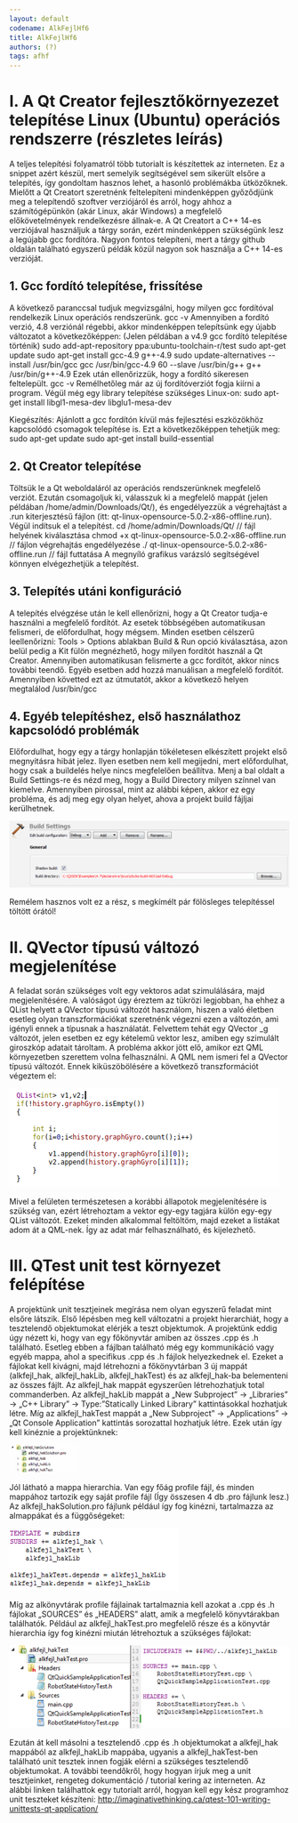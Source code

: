 ```yaml
---
layout: default
codename: AlkFejlHf6
title: AlkFejlHf6
authors: (?)
tags: afhf
---
```


# I. A Qt Creator fejlesztőkörnyezezet telepítése Linux (Ubuntu) operációs rendszerre (részletes leírás)
A teljes telepítési folyamatról több tutorialt is készítettek az interneten. Ez a snippet azért készül, mert semelyik segítségével sem sikerült elsőre a telepítés, így gondoltam hasznos lehet, a hasonló problémákba ütközőknek.
Mielőtt a Qt Creatort szeretnénk feltelepíteni mindenképpen győződjünk meg a telepítendő szoftver verziójáról és arról, hogy ahhoz a számítógépünkön (akár Linux, akár Windows) a megfelelő előkövetelmények rendelkezésre állnak-e. 
A Qt Creatort a C++ 14-es verziójával használjuk a tárgy során, ezért mindenképpen szükségünk lesz a legújabb gcc fordítóra. Nagyon fontos telepíteni, mert a tárgy github oldalán található egyszerű példák közül nagyon sok használja a C++ 14-es verzióját.
## 1. Gcc fordító telepítése, frissítése
A következő paranccsal tudjuk megvizsgálni, hogy milyen gcc fordítóval rendelkezik Linux operációs rendszerünk.
gcc -v
Amennyiben a fordító verzió, 4.8 verziónál régebbi, akkor mindenképpen telepítsünk egy újabb változatot a következőképpen: (Jelen példában a v4.9 gcc fordító telepítése történik) 
sudo add-apt-repository ppa:ubuntu-toolchain-r/test
sudo apt-get update
sudo apt-get install gcc-4.9 g++-4.9
sudo update-alternatives --install /usr/bin/gcc gcc /usr/bin/gcc-4.9 60 --slave /usr/bin/g++ g++ /usr/bin/g++-4.9
Ezek után ellenőrizzük, hogy a fordító sikeresen feltelepült.
gcc -v
Remélhetőleg már az új fordítóverziót fogja kiírni a program.
Végül még egy library telepítése szükséges Linux-on:
sudo apt-get install libgl1-mesa-dev libglu1-mesa-dev

Kiegészítés:
Ajánlott a gcc fordítón kívül más fejlesztési eszközökhöz kapcsolódó csomagok telepítése is. Ezt a következőképpen tehetjük meg:
sudo apt-get update
sudo apt-get install build-essential

## 2. Qt Creator telepítése
Töltsük le a Qt weboldaláról az operációs rendszerünknek megfelelő verziót. Ezután csomagoljuk ki, válasszuk ki a megfelelő mappát (jelen példában /home/admin/Downloads/Qt/), és engedélyezzük a végrehajtást a .run kiterjesztésű fájlon (itt: qt-linux-opensource-5.0.2-x86-offline.run). Végül indítsuk el a telepítést.
cd /home/admin/Downloads/Qt/				// fájl helyének kiválasztása
chmod +x qt-linux-opensource-5.0.2-x86-offline.run		// fájlon végrehajtás engedélyezése
./ qt-linux-opensource-5.0.2-x86-offline.run			// fájl futtatása
A megnyíló grafikus varázsló segítségével könnyen elvégezhetjük a telepítést.

## 3. Telepítés utáni konfiguráció
A telepítés elvégzése után le kell ellenőrizni, hogy a Qt Creator tudja-e használni a megfelelő fordítót. Az esetek többségében automatikusan felismeri, de előfordulhat, hogy mégsem. Minden esetben célszerű leellenőrizni:
Tools > Options ablakban Build & Run opció kiválasztása, azon belül pedig a Kit fülön megnézhető, hogy milyen fordítót használ a Qt Creator.
Amennyiben automatikusan felismerte a gcc fordítót, akkor nincs további teendő. Egyéb esetben add hozzá manuálisan a megfelelő fordítót. Amennyiben követted ezt az útmutatót, akkor a következő helyen megtalálod
/usr/bin/gcc

## 4. Egyéb telepítéshez, első használathoz kapcsolódó problémák
Előfordulhat, hogy egy a tárgy honlapján tökéletesen elkészített projekt első megnyitásra hibát jelez. Ilyen esetben nem kell megijedni, mert előfordulhat, hogy csak a buildelés helye nincs megfelelően beállítva.
Menj a bal oldalt a Build Settings-re és nézd meg, hogy a Build Directory milyen színnel van kiemelve. Amennyiben pirossal, mint az alábbi képen, akkor ez egy probléma, és adj meg egy olyan helyet, ahova a projekt build fájljai kerülhetnek.

![](image/Kep1.png) 

Remélem hasznos volt ez a rész,  s megkímélt pár fölösleges telepítéssel töltött órától!

# II. QVector típusú változó megjelenítése
A feladat során szükséges volt egy vektoros adat szimulálására, majd megjelenítésére. A valóságot úgy éreztem az tükrözi legjobban, ha ehhez a QList helyett a QVector típusú változót használom, hiszen a való életben esetleg olyan transzformációkat szeretnénk végezni ezen a változón, ami igényli ennek a típusnak a használatát. Felvettem tehát egy QVector<int> _g változót, jelen esetben ez egy kételemű vektor lesz, amiben egy szimulált giroszkóp adatait tároltam.
A probléma akkor jött elő, amikor ezt QML környezetben szerettem volna felhasználni. A QML nem ismeri fel a QVector típusú változót. Ennek kiküszöbölésére a következő transzformációt végeztem el:

![](image/Kep2.png) 
 
Mivel a felületen természetesen a korábbi állapotok megjelenítésére is szükség van, ezért létrehoztam a vektor egy-egy tagjára külön egy-egy QList<int> változót. Ezeket minden alkalommal feltöltöm, majd ezeket a listákat adom át a QML-nek. Így az adat már felhasználható, és kijelezhető.
 

# III. QTest unit test környezet felépítése
A projektünk unit tesztjeinek megírása nem olyan egyszerű feladat mint elsőre látszik.
Első lépésben meg kell változatni a projekt hierarchiát, hogy a tesztelendő objektumokat elérjék a teszt objektumok. A projektünk eddig úgy nézett ki, hogy van egy főkönyvtár amiben az összes .cpp és .h található. Esetleg ebben a fájlban található még egy kommunikáció vagy egyéb mappa, ahol a specifikus .cpp és .h fájlok helyezkednek el. Ezeket a fájlokat kell kivágni, majd létrehozni a főkönyvtárban 3 új mappát (alkfejl_hak, alkfejl_hakLib, alkfejl_hakTest) és az alkfejl_hak-ba belementeni az összes fájlt.
Az alkfejl_hak mappát egyszerűen létrehozhatjuk total commanderben. Az alkfejl_hakLib mappát a „New Subproject” -> „Libraries” -> „C++ Library” -> Type:”Statically Linked Library” kattintásokkal hozhatjuk létre. Míg az alkfejl_hakTest mappát a „New Subproject” -> „Applications” -> „Qt Console Application” kattintás sorozattal hozhatjuk létre. Ezek után így kell kinéznie a projektünknek:
 
![](image/Kep3.png) 
 
Jól látható a mappa hierarchia. Van egy főág profile fájl, és minden mappához tartozik egy saját profile fájl (Így összesen 4 db .pro fájlunk lesz.)
Az alkfejl_hakSolution.pro fájlunk például így fog kinézni, tartalmazza az almappákat és a függőségeket:

![](image/Kep4.png) 
 
Míg az alkönyvtárak profile fájlainak tartalmaznia kell azokat a .cpp és .h fájlokat „SOURCES” és „HEADERS” alatt, amik a megfelelő könyvtárakban találhatók. Például az alkfejl_hakTest.pro megfelelő része és a könyvtár hierarchia így fog kinézni miután létrehoztuk a szükséges fájlokat:

![](image/Kep5.png) 
 
Ezután át kell másolni a tesztelendő .cpp és .h objektumokat a alkfejl_hak mappából az alkfejl_hakLib mappába, ugyanis a alkfejl_hakTest-ben található unit tesztek innen fogják elérni a szükséges tesztelendő objektumokat.
A további teendőkről, hogy hogyan írjuk meg a unit tesztjeinket, rengeteg dokumentáció / tutorial kering az interneten. Az alábbi linken találhattok egy tutorialt arról, hogyan kell egy kész programhoz unit teszteket készíteni: http://imaginativethinking.ca/qtest-101-writing-unittests-qt-application/
